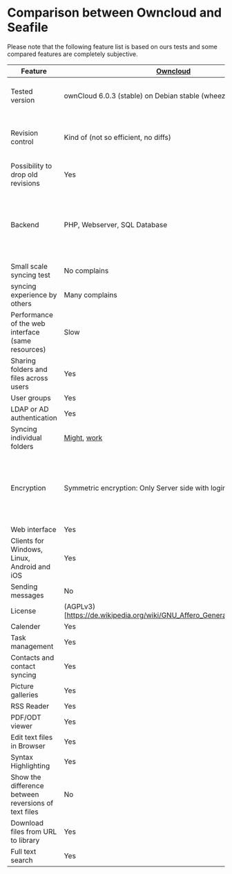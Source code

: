 # Comparison between Owncloud and Seafile

Please note that the following feature list is based on ours tests and some compared features are completely subjective.

Feature                                              | [Owncloud](http://owncloud.org/)                                                                                | [Seafile](http://seafile.com/)
-------------                                        | -------------                                                                                                   | -------------
Tested version                                       | ownCloud 6.0.3 (stable) on Debian stable (wheezy)                                                               | Seafile 3.0.4 on Debian stable (wheezy)
Revision control                                     | Kind of (not so efficient, no diffs)                                                                            | Yes (based on git and works even for bigger binary files)
Possibility to drop old revisions                    | Yes                                                                                                             | Yes
Backend                                              | PHP, Webserver, SQL Database                                                                                    | C, Python, SQL Database, build-in webserver, optional: Webserver like Apache
Small scale syncing test                             | No complains                                                                                                    | No complains
syncing experience by others                         | Many complains                                                                                                  | Few complains
Performance of the web interface (same resources)    | Slow                                                                                                            | Fast
Sharing folders and files across users               | Yes                                                                                                             | Yes
User groups                                          | Yes                                                                                                             | Yes
LDAP or AD authentication                            | Yes                                                                                                             | Yes
Syncing individual folders                           | [Might](https://github.com/owncloud/mirall/issues/1021), [work](https://github.com/owncloud/mirall/issues/1390) | Yes
Encryption                                           | Symmetric encryption: Only Server side with login password                                                      | Symmetric encryption: Client side and/or Server side, enable/disable and password per library
Web interface                                        | Yes                                                                                                             | Yes
Clients for Windows, Linux, Android and iOS          | Yes                                                                                                             | Yes
Sending messages                                     | No                                                                                                              | Yes
License                                              | (AGPLv3)[https://de.wikipedia.org/wiki/GNU_Affero_General_Public_License]                                       | [GPLv3](https://de.wikipedia.org/wiki/GNU_General_Public_License)
Calender                                             | Yes                                                                                                             | No
Task management                                      | Yes                                                                                                             | No
Contacts and contact syncing                         | Yes                                                                                                             | No
Picture galleries                                    | Yes                                                                                                             | No
RSS Reader                                           | Yes                                                                                                             | No
PDF/ODT viewer                                       | Yes                                                                                                             | Yes
Edit text files in Browser                           | Yes                                                                                                             | Yes
Syntax Highlighting                                  | Yes                                                                                                             | Yes
Show the difference between reversions of text files | No                                                                                                              | Yes. Based on git.
Download files from URL to library                   | Yes                                                                                                             | No
Full text search                                     | Yes                                                                                                             | In the Pro Version
